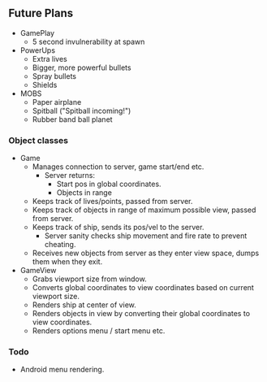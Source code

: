 ## Future Plans
  - GamePlay
    - 5 second invulnerability at spawn
  - PowerUps
    - Extra lives
    - Bigger, more powerful bullets
    - Spray bullets
    - Shields
  - MOBS
    - Paper airplane
    - Spitball ("Spitball incoming!")
    - Rubber band ball planet

### Object classes
  - Game
    - Manages connection to server, game start/end etc.
      - Server returns:
        - Start pos in global coordinates.
        - Objects in range
    - Keeps track of lives/points, passed from server.
    - Keeps track of objects in range of maximum possible view, passed from server.
    - Keeps track of ship, sends its pos/vel to the server.
      - Server sanity checks ship movement and fire rate to prevent cheating.
    - Receives new objects from server as they enter view space, dumps them when they exit.
  - GameView
    - Grabs viewport size from window.
    - Converts global coordinates to view coordinates based on current viewport size.
    - Renders ship at center of view.
    - Renders objects in view by converting their global coordinates to view coordinates.  
    - Renders options menu / start menu etc.

### Todo
  - Android menu rendering.
